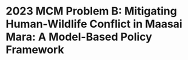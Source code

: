 # 2023 MCM Problem B: Mitigating Human-Wildlife Conflict in Maasai Mara: A Model-Based Policy Framework
